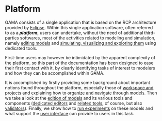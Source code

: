 
# Platform

GAMA consists of a single application that is based on the RCP architecture provided by [Eclipse](http://www.eclipse.org). Within this single application software, often referred to as a _**platform**_, users can undertake, without the need of additional third-parties softwares, most of the activities related to modeling and simulation, namely [editing models](EditingModels) and [simulating, visualizing and exploring them](RunningExperiments) using dedicated tools.

First-time users may however be intimidated by the apparent complexity of the platform, so this part of the documentation has been designed to ease their first contact with it, by clearly identifying tasks of interest to modelers and how they can be accomplished within GAMA.

It is accomplished by firstly providing some background about important notions found throughout the platform, especially those of [workspace and projects](WorkspaceProjectsAndModels) and explaining how to [organize and navigate through models](NavigatingWorkspace). Then we take a look at the [edition of models](EditingModels) and its various tools and components ([dedicated editors](GamlEditorGeneralities) and [related tools](GamlEditorToolbar), of course, but also [validators](ValidationOfModels)). Finally, we show how to [run experiments](RunningExperiments) on these models and what support the [user interface](ExperimentsUserInterface) can provide to users in this task.
